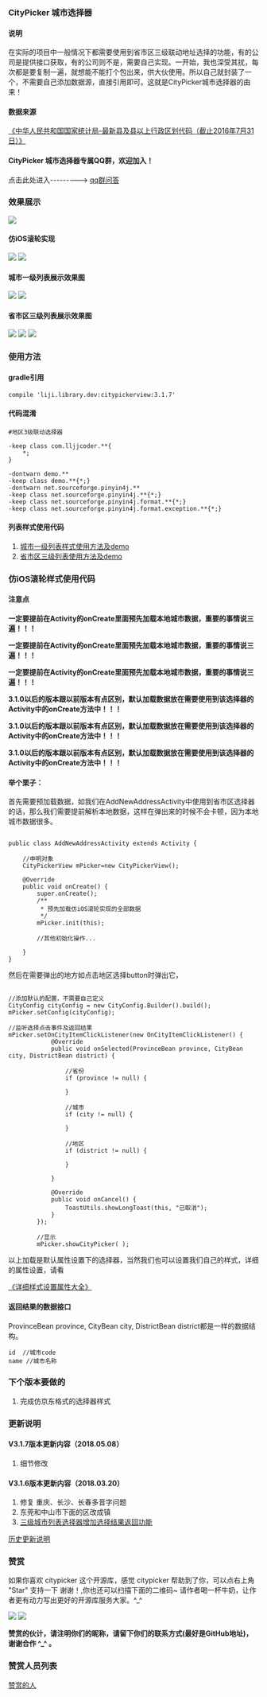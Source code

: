 
### **CityPicker 城市选择器**

#### **说明**

在实际的项目中一般情况下都需要使用到省市区三级联动地址选择的功能，有的公司是提供接口获取，有的公司则不是，需要自己实现。一开始，我也深受其扰，每次都是要复制一遍，就想能不能打个包出来，供大伙使用。所以自己就封装了一个，不需要自己添加数据源，直接引用即可。这就是CityPicker城市选择器的由来！

#### **数据来源**
[《中华人民共和国国家统计局-最新县及县以上行政区划代码（截止2016年7月31日）》](http://www.stats.gov.cn/tjsj/tjbz/tjyqhdmhcxhfdm/2016/index.html)

#### **CityPicker 城市选择器专属QQ群，欢迎加入！**


点击此处进入---------> [qq群问答](https://github.com/crazyandcoder/citypicker/issues/95)

### **效果展示**


![](http://img.blog.csdn.net/20171217104511214?watermark/2/text/aHR0cDovL2Jsb2cuY3Nkbi5uZXQvbGlqaV94Yw==/font/5a6L5L2T/fontsize/400/fill/I0JBQkFCMA==/dissolve/70/gravity/SouthEast)  

#### **仿iOS滚轮实现**

![](http://img.blog.csdn.net/20171217113122669?watermark/2/text/aHR0cDovL2Jsb2cuY3Nkbi5uZXQvbGlqaV94Yw==/font/5a6L5L2T/fontsize/400/fill/I0JBQkFCMA==/dissolve/70/gravity/SouthEast) ![](http://img.blog.csdn.net/20171217113133546?watermark/2/text/aHR0cDovL2Jsb2cuY3Nkbi5uZXQvbGlqaV94Yw==/font/5a6L5L2T/fontsize/400/fill/I0JBQkFCMA==/dissolve/70/gravity/SouthEast)

#### **城市一级列表展示效果图**

 ![](http://img.blog.csdn.net/20171217110803599?watermark/2/text/aHR0cDovL2Jsb2cuY3Nkbi5uZXQvbGlqaV94Yw==/font/5a6L5L2T/fontsize/400/fill/I0JBQkFCMA==/dissolve/70/gravity/SouthEast)     ![](http://img.blog.csdn.net/20171217112213023?watermark/2/text/aHR0cDovL2Jsb2cuY3Nkbi5uZXQvbGlqaV94Yw==/font/5a6L5L2T/fontsize/400/fill/I0JBQkFCMA==/dissolve/70/gravity/SouthEast)

#### **省市区三级列表展示效果图**

![](http://img.blog.csdn.net/20171217112838613?watermark/2/text/aHR0cDovL2Jsb2cuY3Nkbi5uZXQvbGlqaV94Yw==/font/5a6L5L2T/fontsize/400/fill/I0JBQkFCMA==/dissolve/70/gravity/SouthEast) ![](http://img.blog.csdn.net/20171217112850749?watermark/2/text/aHR0cDovL2Jsb2cuY3Nkbi5uZXQvbGlqaV94Yw==/font/5a6L5L2T/fontsize/400/fill/I0JBQkFCMA==/dissolve/70/gravity/SouthEast) ![](http://img.blog.csdn.net/20171217112902207?watermark/2/text/aHR0cDovL2Jsb2cuY3Nkbi5uZXQvbGlqaV94Yw==/font/5a6L5L2T/fontsize/400/fill/I0JBQkFCMA==/dissolve/70/gravity/SouthEast)


### **使用方法**

#### **gradle引用**

```
compile 'liji.library.dev:citypickerview:3.1.7'
```

#### **代码混淆**

```
#地区3级联动选择器

-keep class com.lljjcoder.**{
	*;
}

-dontwarn demo.**
-keep class demo.**{*;}
-dontwarn net.sourceforge.pinyin4j.**
-keep class net.sourceforge.pinyin4j.**{*;}
-keep class net.sourceforge.pinyin4j.format.**{*;}
-keep class net.sourceforge.pinyin4j.format.exception.**{*;}

```
#### **列表样式使用代码**

 1. [城市一级列表样式使用方法及demo](https://github.com/crazyandcoder/citypicker/wiki/%E6%A0%B7%E5%BC%8F%E4%BA%8C%EF%BC%88%E5%9F%8E%E5%B8%82%E4%B8%80%E7%BA%A7%E5%88%97%E8%A1%A8%E5%B1%95%E7%A4%BA%EF%BC%89)
 2. [省市区三级列表使用方法及demo](https://github.com/crazyandcoder/citypicker/wiki/%E6%A0%B7%E5%BC%8F%E4%B8%89%EF%BC%88%E7%9C%81%E5%B8%82%E5%8C%BA%E4%B8%89%E7%BA%A7%E5%88%97%E8%A1%A8%EF%BC%89)

### **仿iOS滚轮样式使用代码**

#### **注意点**

**一定要提前在Activity的onCreate里面预先加载本地城市数据，重要的事情说三遍！！！**

**一定要提前在Activity的onCreate里面预先加载本地城市数据，重要的事情说三遍！！！**

**一定要提前在Activity的onCreate里面预先加载本地城市数据，重要的事情说三遍！！！**

**3.1.0以后的版本跟以前版本有点区别，默认加载数据放在需要使用到该选择器的Activity中的onCreate方法中！！！**

**3.1.0以后的版本跟以前版本有点区别，默认加载数据放在需要使用到该选择器的Activity中的onCreate方法中！！！**

**3.1.0以后的版本跟以前版本有点区别，默认加载数据放在需要使用到该选择器的Activity中的onCreate方法中！！！**


#### **举个栗子：**

首先需要预加载数据，如我们在AddNewAddressActivity中使用到省市区选择器的话，那么我们需要提前解析本地数据，这样在弹出来的时候不会卡顿，因为本地城市数据很多。


```

public class AddNewAddressActivity extends Activity {

	//申明对象
	CityPickerView mPicker=new CityPickerView();

    @Override
    public void onCreate() {
        super.onCreate();
        /**
         * 预先加载仿iOS滚轮实现的全部数据
         */
        mPicker.init(this);
        
        //其他初始化操作...
        
    }
}

```

然后在需要弹出的地方如点击地区选择button时弹出它，

```

//添加默认的配置，不需要自己定义
CityConfig cityConfig = new CityConfig.Builder().build();
mPicker.setConfig(cityConfig);

//监听选择点击事件及返回结果
mPicker.setOnCityItemClickListener(new OnCityItemClickListener() {
            @Override
            public void onSelected(ProvinceBean province, CityBean city, DistrictBean district) {
                 
                //省份
                if (province != null) {
                    
                }
                
                //城市
                if (city != null) {
                    
                }
                
                //地区
                if (district != null) {
                    
                }
        
            }
            
            @Override
            public void onCancel() {
                ToastUtils.showLongToast(this, "已取消");
            }
        });

		//显示
        mPicker.showCityPicker( );
```

以上加载是默认属性设置下的选择器，当然我们也可以设置我们自己的样式，详细的属性设置，请看

[《详细样式设置属性大全》](https://github.com/crazyandcoder/citypicker/wiki/%E6%A0%B7%E5%BC%8F%E4%B8%80%EF%BC%88%E4%BB%BFiOS%E6%BB%9A%E8%BD%AE%E5%AE%9E%E7%8E%B0%EF%BC%89)
        
#### **返回结果的数据接口**

ProvinceBean province, CityBean city, DistrictBean district都是一样的数据结构。
```
id  //城市code
name //城市名称

```

### **下个版本要做的**

 1. 完成仿京东格式的选择器样式

### **更新说明**

#### **V3.1.7版本更新内容（2018.05.08）**

1. 细节修改

#### **V3.1.6版本更新内容（2018.03.20）**

1. 修复 重庆、长沙、长春多音字问题
2. 东莞和中山市下面的区改成镇
3. [三级城市列表选择器增加选择结果返回功能](https://github.com/crazyandcoder/citypicker/wiki/%E6%A0%B7%E5%BC%8F%E4%B8%89%EF%BC%88%E7%9C%81%E5%B8%82%E5%8C%BA%E4%B8%89%E7%BA%A7%E5%88%97%E8%A1%A8%EF%BC%89)



[历史更新说明](https://github.com/crazyandcoder/citypicker/wiki/%E5%8E%86%E5%8F%B2%E6%9B%B4%E6%96%B0%E8%AE%B0%E5%BD%95)

### **赞赏**

如果你喜欢 citypicker 这个开源库，感觉 citypicker 帮助到了你，可以点右上角 "Star" 支持一下 谢谢！,你也还可以扫描下面的二维码~ 请作者喝一杯牛奶，让作者更有动力写出更好的开源库服务大家。^_^ 


 ![](http://img.blog.csdn.net/20180102115819490?watermark/2/text/aHR0cDovL2Jsb2cuY3Nkbi5uZXQvbGlqaV94Yw==/font/5a6L5L2T/fontsize/400/fill/I0JBQkFCMA==/dissolve/70/gravity/SouthEast)              ![](http://img.blog.csdn.net/20180102115834628?watermark/2/text/aHR0cDovL2Jsb2cuY3Nkbi5uZXQvbGlqaV94Yw==/font/5a6L5L2T/fontsize/400/fill/I0JBQkFCMA==/dissolve/70/gravity/SouthEast)
 
 
 
**赞赏的伙计，请注明你们的昵称，请留下你们的联系方式(最好是GitHub地址)，谢谢合作 ^_^ 。**
 
 
### **赞赏人员列表**
[赞赏的人](https://github.com/crazyandcoder/citypicker/wiki/%E8%B5%9E%E8%B5%8F%E7%9A%84%E4%BA%BA)



 
